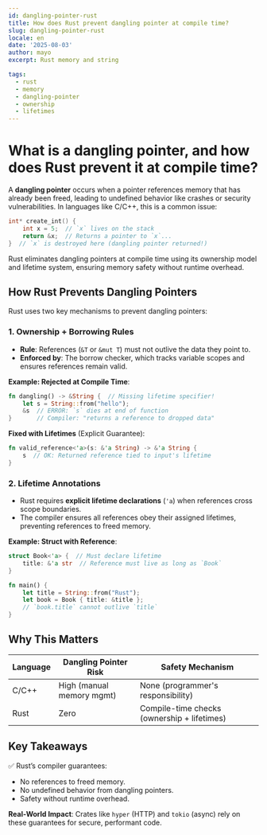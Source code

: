 ```yaml
---
id: dangling-pointer-rust
title: How does Rust prevent dangling pointer at compile time?
slug: dangling-pointer-rust
locale: en
date: '2025-08-03'
author: mayo
excerpt: Rust memory and string

tags:
  - rust
  - memory
  - dangling-pointer
  - ownership
  - lifetimes
---
```


# What is a dangling pointer, and how does Rust prevent it at compile time?

A **dangling pointer** occurs when a pointer references memory that has already been freed, leading to undefined behavior like crashes or security vulnerabilities. In languages like C/C++, this is a common issue:

```c
int* create_int() {
    int x = 5;  // `x` lives on the stack
    return &x;  // Returns a pointer to `x`...
}  // `x` is destroyed here (dangling pointer returned!)
```

Rust eliminates dangling pointers at compile time using its ownership model and lifetime system, ensuring memory safety without runtime overhead.

## How Rust Prevents Dangling Pointers

Rust uses two key mechanisms to prevent dangling pointers:

### 1. Ownership + Borrowing Rules

- **Rule**: References (`&T` or `&mut T`) must not outlive the data they point to.
- **Enforced by**: The borrow checker, which tracks variable scopes and ensures references remain valid.

**Example: Rejected at Compile Time**:
```rust
fn dangling() -> &String {  // Missing lifetime specifier!
    let s = String::from("hello");
    &s  // ERROR: `s` dies at end of function
}       // Compiler: "returns a reference to dropped data"
```

**Fixed with Lifetimes** (Explicit Guarantee):
```rust
fn valid_reference<'a>(s: &'a String) -> &'a String {
    s  // OK: Returned reference tied to input's lifetime
}
```

### 2. Lifetime Annotations

- Rust requires **explicit lifetime declarations** (`'a`) when references cross scope boundaries.
- The compiler ensures all references obey their assigned lifetimes, preventing references to freed memory.

**Example: Struct with Reference**:
```rust
struct Book<'a> {  // Must declare lifetime
    title: &'a str  // Reference must live as long as `Book`
}

fn main() {
    let title = String::from("Rust");
    let book = Book { title: &title };
    // `book.title` cannot outlive `title`
}
```

## Why This Matters

| **Language** | **Dangling Pointer Risk** | **Safety Mechanism** |
|--------------|---------------------------|----------------------|
| C/C++        | High (manual memory mgmt) | None (programmer's responsibility) |
| Rust         | Zero                      | Compile-time checks (ownership + lifetimes) |

## Key Takeaways

✅ Rust’s compiler guarantees:
- No references to freed memory.
- No undefined behavior from dangling pointers.
- Safety without runtime overhead.

**Real-World Impact**: Crates like `hyper` (HTTP) and `tokio` (async) rely on these guarantees for secure, performant code.
